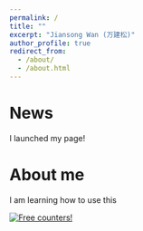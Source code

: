 ```yaml
---
permalink: /
title: ""
excerpt: "Jiansong Wan (万建松)"
author_profile: true
redirect_from: 
  - /about/
  - /about.html
---
```

News
=====
I launched my page! 

About me 
======
I am learning how to use this 


<a href="https://info.flagcounter.com/TM22"><img src="https://s04.flagcounter.com/count2/TM22/bg_FFFFFF/txt_000000/border_CCCCCC/columns_2/maxflags_16/viewers_0/labels_1/pageviews_1/flags_1/percent_0/" alt="Free counters!" border="0"></a>
